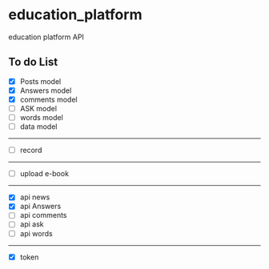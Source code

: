 # education_platform
education platform API

## To do List

* [x] Posts model
* [x] Answers model
* [x] comments model
* [ ] ASK model
* [ ] words model
* [ ] data model
--------------------
* [ ] record
-------------------
* [ ] upload e-book
---------------------
* [x] api news
* [x] api Answers
* [ ] api comments
* [ ] api ask
* [ ] api words
-------------------
* [x] token
